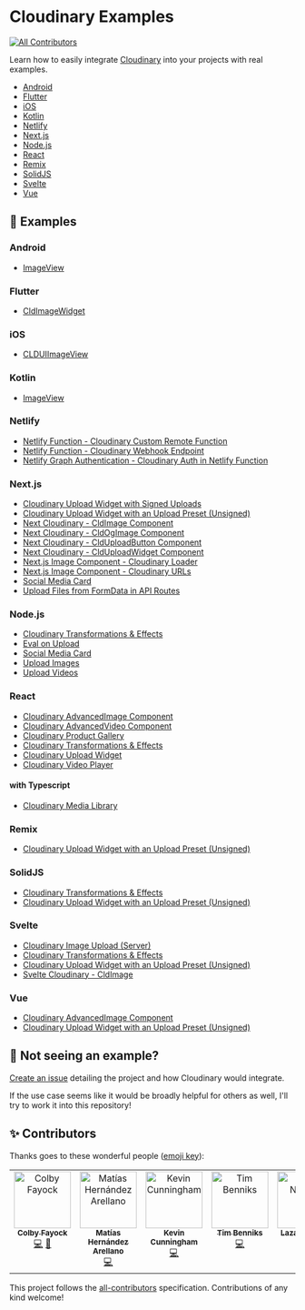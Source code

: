 # Cloudinary Examples

<!-- ALL-CONTRIBUTORS-BADGE:START - Do not remove or modify this section -->

[![All Contributors](https://img.shields.io/badge/all_contributors-7-orange.svg?style=flat-square)](#contributors-)

<!-- ALL-CONTRIBUTORS-BADGE:END -->

Learn how to easily integrate [Cloudinary](https://cloudinary.com/) into your projects with real examples.

- [Android](#android)
- [Flutter](#flutter)
- [iOS](#ios)
- [Kotlin](#kotlin)
- [Netlify](#netlify)
- [Next.js](#nextjs)
- [Node.js](#nodejs)
- [React](#react)
- [Remix](#remix)
- [SolidJS](#solidjs)
- [Svelte](#svelte)
- [Vue](#vue)

## 🧰 Examples

### Android

- [ImageView](https://github.com/colbyfayock/cloudinary-examples/tree/main/examples/android-imageview)

### Flutter

- [CldImageWidget](https://github.com/colbyfayock/cloudinary-examples/tree/main/examples/flutter-cldimagewidget)

### iOS

- [CLDUIImageView](https://github.com/colbyfayock/cloudinary-examples/tree/main/examples/ios-uiimageview)

### Kotlin

- [ImageView](https://github.com/colbyfayock/cloudinary-examples/tree/main/examples/kotlin-imageview)

### Netlify

- [Netlify Function - Cloudinary Custom Remote Function](https://github.com/colbyfayock/cloudinary-examples/tree/main/examples/netlify-custom-function-remote)
- [Netlify Function - Cloudinary Webhook Endpoint](https://github.com/colbyfayock/cloudinary-examples/tree/main/examples/netlify-function-webhook-endpoint)
- [Netlify Graph Authentication - Cloudinary Auth in Netlify Function](https://github.com/colbyfayock/cloudinary-examples/tree/main/examples/netlify-graph-authentication-function)

### Next.js

- [Cloudinary Upload Widget with Signed Uploads](https://github.com/colbyfayock/cloudinary-examples/tree/main/examples/nextjs-upload-widget-signed)
- [Cloudinary Upload Widget with an Upload Preset (Unsigned)](https://github.com/colbyfayock/cloudinary-examples/tree/main/examples/nextjs-upload-widget-preset)
- [Next Cloudinary - CldImage Component](https://github.com/colbyfayock/cloudinary-examples/tree/main/examples/nextjs-cldimage)
- [Next Cloudinary - CldOgImage Component](https://github.com/colbyfayock/cloudinary-examples/tree/main/examples/nextjs-cldogimage)
- [Next Cloudinary - CldUploadButton Component](https://github.com/colbyfayock/cloudinary-examples/tree/main/examples/nextjs-clduploadbutton)
- [Next Cloudinary - CldUploadWidget Component](https://github.com/colbyfayock/cloudinary-examples/tree/main/examples/nextjs-clduploadwidget)
- [Next.js Image Component - Cloudinary Loader](https://github.com/colbyfayock/cloudinary-examples/tree/main/examples/nextjs-next-image-loader)
- [Next.js Image Component - Cloudinary URLs](https://github.com/colbyfayock/cloudinary-examples/tree/main/examples/nextjs-next-image-domain)
- [Social Media Card](https://github.com/colbyfayock/cloudinary-examples/tree/main/examples/nextjs-social-media-card)
- [Upload Files from FormData in API Routes](https://github.com/colbyfayock/cloudinary-examples/tree/main/examples/nextjs-upload-formdata)

### Node.js

- [Cloudinary Transformations & Effects](https://github.com/colbyfayock/cloudinary-examples/tree/main/examples/node-transformations-effects)
- [Eval on Upload](https://github.com/colbyfayock/cloudinary-examples/tree/main/examples/node-upload-eval)
- [Social Media Card](https://github.com/colbyfayock/cloudinary-examples/tree/main/examples/node-social-media-card)
- [Upload Images](https://github.com/colbyfayock/cloudinary-examples/tree/main/examples/node-image-upload)
- [Upload Videos](https://github.com/colbyfayock/cloudinary-examples/tree/main/examples/node-video-upload)

### React

- [Cloudinary AdvancedImage Component](https://github.com/colbyfayock/cloudinary-examples/tree/main/examples/react-advanced-image)
- [Cloudinary AdvancedVideo Component](https://github.com/colbyfayock/cloudinary-examples/tree/main/examples/react-advanced-video)
- [Cloudinary Product Gallery](https://github.com/colbyfayock/cloudinary-examples/tree/main/examples/react-product-gallery)
- [Cloudinary Transformations & Effects](https://github.com/colbyfayock/cloudinary-examples/tree/main/examples/react-transformations-effects)
- [Cloudinary Upload Widget](https://github.com/colbyfayock/cloudinary-examples/tree/main/examples/react-upload-widget-preset)
- [Cloudinary Video Player](https://github.com/colbyfayock/cloudinary-examples/tree/main/examples/react-video-player)

#### with Typescript

- [Cloudinary Media Library](https://github.com/colbyfayock/cloudinary-examples/tree/main/examples/react-ts-media-library)

### Remix

- [Cloudinary Upload Widget with an Upload Preset (Unsigned)](https://github.com/colbyfayock/cloudinary-examples/tree/main/examples/remix-upload-widget-preset)

### SolidJS

- [Cloudinary Transformations & Effects](https://github.com/colbyfayock/cloudinary-examples/tree/main/examples/solid-transformations-effects)
- [Cloudinary Upload Widget with an Upload Preset (Unsigned)](https://github.com/colbyfayock/cloudinary-examples/tree/main/examples/solid-upload-widget-preset)

### Svelte

- [Cloudinary Image Upload (Server)](https://github.com/colbyfayock/cloudinary-examples/tree/main/examples/sveltekit-image-upload)
- [Cloudinary Transformations & Effects](https://github.com/colbyfayock/cloudinary-examples/tree/main/examples/sveltekit-transformations-effects)
- [Cloudinary Upload Widget with an Upload Preset (Unsigned)](https://github.com/colbyfayock/cloudinary-examples/tree/main/examples/sveltekit-upload-widget-preset)
- [Svelte Cloudinary - CldImage](https://github.com/colbyfayock/cloudinary-examples/tree/main/examples/sveltekit-cldimage)

### Vue

- [Cloudinary AdvancedImage Component](https://github.com/colbyfayock/cloudinary-examples/tree/main/examples/vue-advanced-image)
- [Cloudinary Upload Widget with an Upload Preset (Unsigned)](https://github.com/colbyfayock/cloudinary-examples/tree/main/examples/vue-upload-widget-preset)

## 🧐 Not seeing an example?

[Create an issue](https://github.com/colbyfayock/cloudinary-examples/issues/new) detailing the project and how Cloudinary would integrate.

If the use case seems like it would be broadly helpful for others as well, I'll try to work it into this repository!

## ✨ Contributors

Thanks goes to these wonderful people ([emoji key](https://allcontributors.org/docs/en/emoji-key)):

<!-- ALL-CONTRIBUTORS-LIST:START - Do not remove or modify this section -->
<!-- prettier-ignore-start -->
<!-- markdownlint-disable -->
<table>
  <tbody>
    <tr>
      <td align="center" valign="top" width="14.28%"><a href="https://colbyfayock.com/newsletter"><img src="https://avatars.githubusercontent.com/u/1045274?v=4?s=100" width="100px;" alt="Colby Fayock"/><br /><sub><b>Colby Fayock</b></sub></a><br /><a href="https://github.com/colbyfayock/cloudinary-examples/commits?author=colbyfayock" title="Code">💻</a> <a href="https://github.com/colbyfayock/cloudinary-examples/commits?author=colbyfayock" title="Documentation">📖</a></td>
      <td align="center" valign="top" width="14.28%"><a href="https://matiashernandez.dev"><img src="https://avatars.githubusercontent.com/u/282006?v=4?s=100" width="100px;" alt="Matías Hernández Arellano"/><br /><sub><b>Matías Hernández Arellano</b></sub></a><br /><a href="https://github.com/colbyfayock/cloudinary-examples/commits?author=matiasfha" title="Code">💻</a></td>
      <td align="center" valign="top" width="14.28%"><a href="http://www.kevincunningham.co.uk"><img src="https://avatars.githubusercontent.com/u/8320213?v=4?s=100" width="100px;" alt="Kevin Cunningham"/><br /><sub><b>Kevin Cunningham</b></sub></a><br /><a href="https://github.com/colbyfayock/cloudinary-examples/commits?author=doingandlearning" title="Code">💻</a></td>
      <td align="center" valign="top" width="14.28%"><a href="http://www.timbenniks.dev"><img src="https://avatars.githubusercontent.com/u/121096?v=4?s=100" width="100px;" alt="Tim Benniks"/><br /><sub><b>Tim Benniks</b></sub></a><br /><a href="https://github.com/colbyfayock/cloudinary-examples/commits?author=timbenniks" title="Code">💻</a></td>
      <td align="center" valign="top" width="14.28%"><a href="https://nikolovlazar.com"><img src="https://avatars.githubusercontent.com/u/5396211?v=4?s=100" width="100px;" alt="Lazar Nikolov"/><br /><sub><b>Lazar Nikolov</b></sub></a><br /><a href="https://github.com/colbyfayock/cloudinary-examples/commits?author=nikolovlazar" title="Code">💻</a></td>
      <td align="center" valign="top" width="14.28%"><a href="https://github.com/adimiz1"><img src="https://avatars.githubusercontent.com/u/95848801?v=4?s=100" width="100px;" alt="adimiz1"/><br /><sub><b>adimiz1</b></sub></a><br /><a href="https://github.com/colbyfayock/cloudinary-examples/commits?author=adimiz1" title="Code">💻</a></td>
      <td align="center" valign="top" width="14.28%"><a href="http://internetdrew.com"><img src="https://avatars.githubusercontent.com/u/95974309?v=4?s=100" width="100px;" alt="Andrew Rowley"/><br /><sub><b>Andrew Rowley</b></sub></a><br /><a href="https://github.com/colbyfayock/cloudinary-examples/commits?author=internetdrew" title="Code">💻</a></td>
    </tr>
  </tbody>
</table>

<!-- markdownlint-restore -->
<!-- prettier-ignore-end -->

<!-- ALL-CONTRIBUTORS-LIST:END -->

This project follows the [all-contributors](https://github.com/all-contributors/all-contributors) specification. Contributions of any kind welcome!
